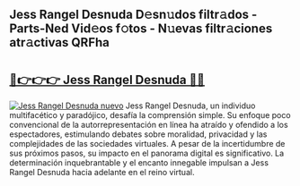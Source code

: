 ## Jess Rangel Desnuda D𝚎sn𝚞dos filtr𝚊dos - Parts-Ned Vid𝚎os f𝚘tos - N𝚞evas filtr𝚊ciones atr𝚊ctivas QRFha

# <h2><a href="http://mbbu5m.tromn.icu/?c=Jess+Rangel+Desnuda">🔗👉👉👉 Jess Rangel Desnuda 🔗🔗</a></h2>

[![Jess Rangel Desnuda nuevo](https://i.imgur.com/pEAQMta.gif)](http://mbbu5m.tromn.icu/?c=Jess+Rangel+Desnuda)
Jess Rangel Desnuda, un individuo multifacético y paradójico, desafía la comprensión simple. Su enfoque poco convencional de la autorrepresentación en línea ha atraído y ofendido a los espectadores, estimulando debates sobre moralidad, privacidad y las complejidades de las sociedades virtuales. A pesar de la incertidumbre de sus próximos pasos, su impacto en el panorama digital es significativo. La determinación inquebrantable y el encanto innegable impulsan a Jess Rangel Desnuda hacia adelante en el reino virtual.
